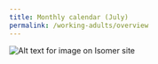 ```yaml
---
title: Monthly calendar (July)
permalink: /working-adults/overview
---
```

![Alt text for image on Isomer site](/images/WA%20-%20Jul.png)
